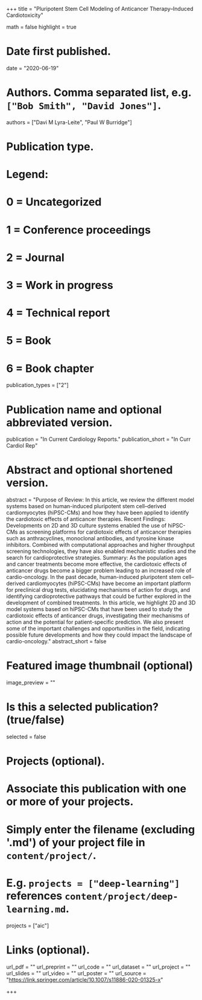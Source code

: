 +++
title = "Pluripotent Stem Cell Modeling of Anticancer Therapy–Induced Cardiotoxicity"

math = false
highlight = true

# Date first published.
date = "2020-06-19"

# Authors. Comma separated list, e.g. `["Bob Smith", "David Jones"]`.
authors = ["Davi M Lyra-Leite", "Paul W Burridge"]

# Publication type.
# Legend:
# 0 = Uncategorized
# 1 = Conference proceedings
# 2 = Journal
# 3 = Work in progress
# 4 = Technical report
# 5 = Book
# 6 = Book chapter
publication_types = ["2"]

# Publication name and optional abbreviated version.
publication = "In Current Cardiology Reports."
publication_short = "In Curr Cardiol Rep"

# Abstract and optional shortened version.
abstract = "Purpose of Review: In this article, we review the different model systems based on human-induced pluripotent stem cell–derived cardiomyocytes (hiPSC-CMs) and how they have been applied to identify the cardiotoxic effects of anticancer therapies. Recent Findings: Developments on 2D and 3D culture systems enabled the use of hiPSC-CMs as screening platforms for cardiotoxic effects of anticancer therapies such as anthracyclines, monoclonal antibodies, and tyrosine kinase inhibitors. Combined with computational approaches and higher throughput screening technologies, they have also enabled mechanistic studies and the search for cardioprotective strategies. Summary: As the population ages and cancer treatments become more effective, the cardiotoxic effects of anticancer drugs become a bigger problem leading to an increased role of cardio-oncology. In the past decade, human-induced pluripotent stem cell–derived cardiomyocytes (hiPSC-CMs) have become an important platform for preclinical drug tests, elucidating mechanisms of action for drugs, and identifying cardioprotective pathways that could be further explored in the development of combined treatments. In this article, we highlight 2D and 3D model systems based on hiPSC-CMs that have been used to study the cardiotoxic effects of anticancer drugs, investigating their mechanisms of action and the potential for patient-specific prediction. We also present some of the important challenges and opportunities in the field, indicating possible future developments and how they could impact the landscape of cardio-oncology."
abstract_short = false

# Featured image thumbnail (optional)
image_preview = ""

# Is this a selected publication? (true/false)
selected = false

# Projects (optional).
#   Associate this publication with one or more of your projects.
#   Simply enter the filename (excluding '.md') of your project file in `content/project/`.
#   E.g. `projects = ["deep-learning"]` references `content/project/deep-learning.md`.
projects = ["aic"]

# Links (optional).
url_pdf = ""
url_preprint = ""
url_code = ""
url_dataset = ""
url_project = ""
url_slides = ""
url_video = ""
url_poster = ""
url_source = "https://link.springer.com/article/10.1007/s11886-020-01325-x"

+++
